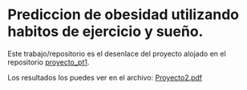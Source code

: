 # Prediccion de obesidad utilizando habitos de ejercicio y sueño.

Este trabajo/repositorio es el desenlace del proyecto alojado en el repositorio [proyecto_pt1](https://github.com/noeam/proyecto_pt1).

Los resultados los puedes ver en el archivo: [Proyecto2.pdf](https://github.com/noeam/proyecto_pt2/blob/main/Proyecto2.pdf)
